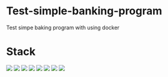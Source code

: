 # Test-simple-banking-program
Test simpe baking program with using docker
# Stack
![](https://img.shields.io/badge/JAVASCRIPT-2F4F4F?style=for-the-badge&logo=javascript&logoColor="/)
![](https://img.shields.io/badge/Docker-2F4F4F?style=for-the-badge&logo=docker&logoColor=)
![](https://img.shields.io/badge/Hibernate-2F4F4F?style=for-the-badge&logo=hibernate&logoColor=)
![](https://img.shields.io/badge/IntellijIDEA-2F4F4F?style=for-the-badge&logo=intellijidea&logoColor=)
![](https://img.shields.io/badge/Postman-2F4F4F?style=for-the-badge&logo=postman&logoColor=)
![](https://img.shields.io/badge/ApacheMaven-2F4F4F?style=for-the-badge&logo=apachemaven&logoColor=)
![](https://img.shields.io/badge/PostgreSQL-2F4F4F?style=for-the-badge&logo=postgresql&logoColor=)
![](https://img.shields.io/badge/Liquibase-2F4F4F?style=for-the-badge&logo=liquibase&logoColor=)
